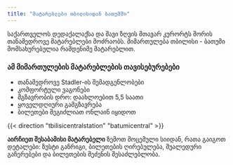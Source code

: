 ```yaml
---
title: "მატარებლები თბილისიდან ბათუმში"
---
```


საქართველოს დედაქალაქსა და შავი ზღვის მთავარ კურორტს შორის თანამედროვე მატარებლები მოძრაობს. მიმართულება თბილისი - ბათუმი მომსახურებულია რამდენიმე მატარებლით.

### ამ მიმართულების მატარებლების თავისებურებები
- თანამედროვე Stadler-ის შემადგენლობები
- კომფორტული ვაგონები
- მგზავრობის დრო: დაახლოებით 5,5 საათი
- ყოველდღიური გამგზავრება
- ბილეთები შეგიძლიათ ონლაინ იყიდოთ

{{< direction "tbilisicentralstation" "batumicentral" >}}

**აირჩიეთ შესაბამისი მატარებელი** ზემოთ მოცემული სიიდან, რათა გაიგოთ დეტალები: ზუსტი განრიგი, ბილეთების ღირებულება, შუალედური გაჩერებები და ბილეთების შეძენის შესაძლებლობა. 